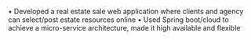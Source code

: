 • Developed a	real	estate sale web application where	clients and agency can select/post	estate	resources online
• Used Spring boot/cloud to achieve a micro-service architecture, made it high available and flexible  
